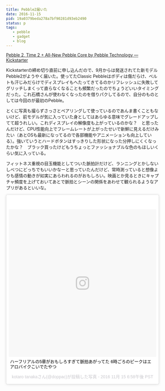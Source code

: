```yaml
---
title: Pebble2届いた
date: 2016-11-15
pid: 19a0379beda278a7bf90281d93eb2490
status: p
tags:
   - pebble
   - gadget
   - blog
---
```


[Pebble 2, Time 2 + All-New Pebble Core by Pebble Technology — Kickstarter][1]

Kickstarterの締め切り直前に申し込んだので、9月からは発送されてた新モデルPebble2がようやく届いた。使ってたClassic Pebbleはボディは傷だらけ、ベルトも汗じみだらけでディスプレイもへたってきてるのかリフレッシュに失敗してグリッチしまくって直らなくなることも頻繁だったのでちょうどいいタイミングだった。これ石橋さんが使わなくなったのを借りパクしてるので、自分のものとしては今回のが最初のPebble。

とくに写真も撮らずさっさとペアリングして使っているのであんま書くこともないけど、前モデルが気に入っていた身としてはあらゆる意味でグレードアップしてて超うれしい。これディスプレイの解像度も上がっているのかな？　と思ったんだけど、CPU性能向上でフレームレートが上がったせいで新鮮に見えるだけみたい（あとOSも最新になってるので各部機能やアニメーションも向上している）。強いていうとハードボタンはすっきりした形状になった分押しにくくなったかな？　ブラック買ったけどもうちょっとファッショナブルな色のもほしいくらい気に入っている。

フィットネス重視の目玉機能としてついた脈拍計だけど、ランニングとかしないしべつにどっちでもいいかなーと思っていたんだけど、常時測っていると想像よりも感情の動きが如実にあらわれるのがおもしろい。映画とか見るときにキャプチャ頻度を上げておいてあとで脈拍とシーンの関係をあわせて観られるようなアプリがあるといいな。

<blockquote class="instagram-media" data-instgrm-captioned data-instgrm-version="7" style=" background:#FFF; border:0; border-radius:3px; box-shadow:0 0 1px 0 rgba(0,0,0,0.5),0 1px 10px 0 rgba(0,0,0,0.15); margin: 1px; max-width:658px; padding:0; width:99.375%; width:-webkit-calc(100% - 2px); width:calc(100% - 2px);"><div style="padding:8px;"> <div style=" background:#F8F8F8; line-height:0; margin-top:40px; padding:50.0% 0; text-align:center; width:100%;"> <div style=" background:url(data:image/png;base64,iVBORw0KGgoAAAANSUhEUgAAACwAAAAsCAMAAAApWqozAAAABGdBTUEAALGPC/xhBQAAAAFzUkdCAK7OHOkAAAAMUExURczMzPf399fX1+bm5mzY9AMAAADiSURBVDjLvZXbEsMgCES5/P8/t9FuRVCRmU73JWlzosgSIIZURCjo/ad+EQJJB4Hv8BFt+IDpQoCx1wjOSBFhh2XssxEIYn3ulI/6MNReE07UIWJEv8UEOWDS88LY97kqyTliJKKtuYBbruAyVh5wOHiXmpi5we58Ek028czwyuQdLKPG1Bkb4NnM+VeAnfHqn1k4+GPT6uGQcvu2h2OVuIf/gWUFyy8OWEpdyZSa3aVCqpVoVvzZZ2VTnn2wU8qzVjDDetO90GSy9mVLqtgYSy231MxrY6I2gGqjrTY0L8fxCxfCBbhWrsYYAAAAAElFTkSuQmCC); display:block; height:44px; margin:0 auto -44px; position:relative; top:-22px; width:44px;"></div></div> <p style=" margin:8px 0 0 0; padding:0 4px;"> <a href="https://www.instagram.com/p/BM2ueXPFU_L/" style=" color:#000; font-family:Arial,sans-serif; font-size:14px; font-style:normal; font-weight:normal; line-height:17px; text-decoration:none; word-wrap:break-word;" target="_blank">ハーフリアルの5章がおもしろすぎて脈拍あがってた 6時ごろのピークはエアロバイクこいでたやつ</a></p> <p style=" color:#c9c8cd; font-family:Arial,sans-serif; font-size:14px; line-height:17px; margin-bottom:0; margin-top:8px; overflow:hidden; padding:8px 0 7px; text-align:center; text-overflow:ellipsis; white-space:nowrap;">kotaro tanakaさん(@doppac)が投稿した写真 - <time style=" font-family:Arial,sans-serif; font-size:14px; line-height:17px;" datetime="2016-11-16T02:58:04+00:00">2016 11月 15 6:58午後 PST</time></p></div></blockquote>
<script async defer src="//platform.instagram.com/en_US/embeds.js"></script>

[1]:	https://www.kickstarter.com/projects/597507018/pebble-2-time-2-and-core-an-entirely-new-3g-ultra